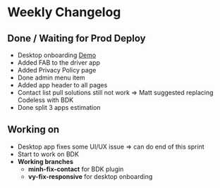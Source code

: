 # Weekly Changelog
## Done / Waiting for Prod Deploy
- Desktop onboarding [Demo](https://www.loom.com/share/e96082a9467840148d0a971a83688129)
- Added FAB to the driver app
- Added Privacy Policy page
- Done admin menu item
- Added app header to all pages
- Contact list pull solutions still not work => Matt suggested replacing Codeless with BDK
- Done split 3 apps estimation

## Working on
- Desktop app fixes some UI/UX issue => can do end of this sprint
- Start to work on BDK
- **Working branches**
	- **minh-fix-contact** for BDK plugin
	- **vy-fix-responsive** for desktop onboarding